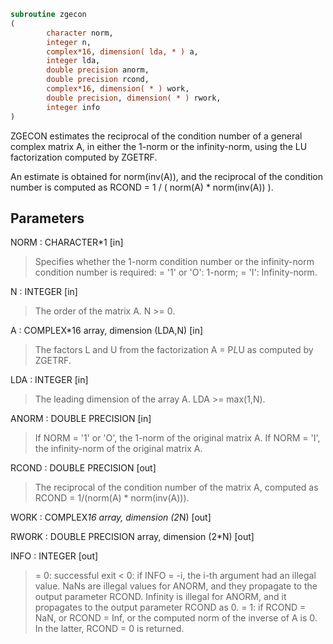 ```fortran
subroutine zgecon
(
        character norm,
        integer n,
        complex*16, dimension( lda, * ) a,
        integer lda,
        double precision anorm,
        double precision rcond,
        complex*16, dimension( * ) work,
        double precision, dimension( * ) rwork,
        integer info
)
```

ZGECON estimates the reciprocal of the condition number of a general
complex matrix A, in either the 1-norm or the infinity-norm, using
the LU factorization computed by ZGETRF.

An estimate is obtained for norm(inv(A)), and the reciprocal of the
condition number is computed as
RCOND = 1 / ( norm(A) * norm(inv(A)) ).

## Parameters
NORM : CHARACTER*1 [in]
> Specifies whether the 1-norm condition number or the
> infinity-norm condition number is required:
> = '1' or 'O':  1-norm;
> = 'I':         Infinity-norm.

N : INTEGER [in]
> The order of the matrix A.  N >= 0.

A : COMPLEX*16 array, dimension (LDA,N) [in]
> The factors L and U from the factorization A = P*L*U
> as computed by ZGETRF.

LDA : INTEGER [in]
> The leading dimension of the array A.  LDA >= max(1,N).

ANORM : DOUBLE PRECISION [in]
> If NORM = '1' or 'O', the 1-norm of the original matrix A.
> If NORM = 'I', the infinity-norm of the original matrix A.

RCOND : DOUBLE PRECISION [out]
> The reciprocal of the condition number of the matrix A,
> computed as RCOND = 1/(norm(A) * norm(inv(A))).

WORK : COMPLEX*16 array, dimension (2*N) [out]

RWORK : DOUBLE PRECISION array, dimension (2*N) [out]

INFO : INTEGER [out]
> = 0:  successful exit
> < 0:  if INFO = -i, the i-th argument had an illegal value.
> NaNs are illegal values for ANORM, and they propagate to
> the output parameter RCOND.
> Infinity is illegal for ANORM, and it propagates to the output
> parameter RCOND as 0.
> = 1:  if RCOND = NaN, or
> RCOND = Inf, or
> the computed norm of the inverse of A is 0.
> In the latter, RCOND = 0 is returned.
